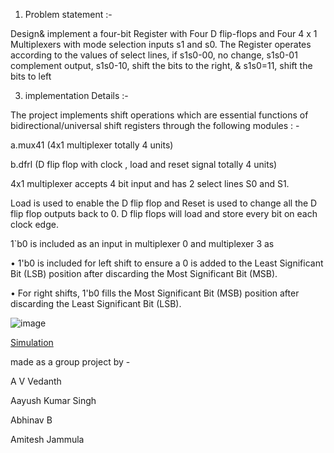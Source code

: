 1. Problem statement :-

Design& implement a four-bit Register with Four D flip-flops and Four 4 x 1 Multiplexers with
mode selection inputs s1 and s0. The Register operates according to the values of select
lines, if s1s0-00, no change, s1s0-01 complement output, s1s0-10, shift the bits to the right,
& s1s0=11, shift the bits to left

3. implementation Details :-

The project implements shift operations which are essential functions of
bidirectional/universal shift registers through the following modules : -

a.mux41 (4x1 multiplexer totally 4 units)

b.dfrl (D flip flop with clock , load and reset signal totally 4 units)

4x1 multiplexer accepts 4 bit input and has 2 select lines S0 and S1.

Load is used to enable the D flip flop and Reset is used to change all the D flip flop outputs
back to 0.
D flip flops will load and store every bit on each clock edge.


1`b0 is included as an input in multiplexer 0 and multiplexer 3 as


• 1'b0 is included for left shift to ensure a 0 is added to the Least Significant Bit (LSB)
position after discarding the Most Significant Bit (MSB).


• For right shifts, 1'b0 fills the Most Significant Bit (MSB) position after discarding the
Least Significant Bit (LSB).

![image](https://github.com/user-attachments/assets/ce13a720-7b26-4b6d-bed1-51579fc51c9e)


[Simulation](https://circuitverse.org/users/274621/projects/ddco_miniproject-75742662-f57e-416b-9f11-b26c3c2f9e2b)



made as a group project by -

A V Vedanth

Aayush Kumar Singh

Abhinav B

Amitesh Jammula

